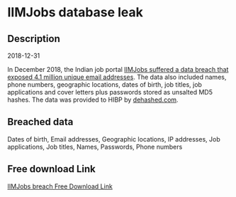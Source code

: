 # IIMJobs database leak

## Description

2018-12-31

In December 2018, the Indian job portal <a href="https://www.hackread.com/indian-job-portal-iimjobs-hacked-database-leaked/" target="_blank" rel="noopener">IIMJobs suffered a data breach that exposed 4.1 million unique email addresses</a>. The data also included names, phone numbers, geographic locations, dates of birth, job titles, job applications and cover letters plus passwords stored as unsalted MD5 hashes. The data was provided to HIBP by <a href="https://dehashed.com/" target="_blank" rel="noopener">dehashed.com</a>.

## Breached data

Dates of birth, Email addresses, Geographic locations, IP addresses, Job applications, Job titles, Names, Passwords, Phone numbers

## Free download Link

[IIMJobs breach Free Download Link](https://link-to.net/1229997/836.9403322698225/dynamic/?r=aHR0cHM6Ly93d3cubWVkaWFmaXJlLmNvbS92aWV3L2xsTFFXWHd0aUpYc3c1ay9paW1qb2JzLmNvbS9maWxl)